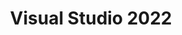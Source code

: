 ---
layout: category
title: Visual Studio 2022
category: Visual Studio 2022
permalink: /category/visual-studio-2022/
---